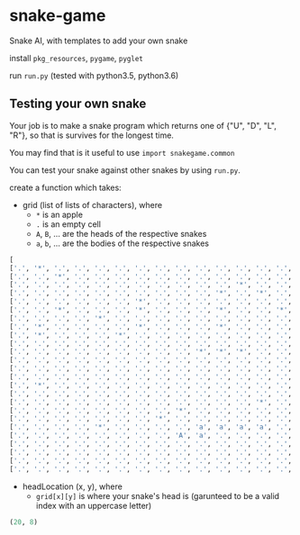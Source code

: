 # snake-game
Snake AI, with templates to add your own snake

install `pkg_resources`, `pygame`, `pyglet`

run `run.py` (tested with python3.5, python3.6)

## Testing your own snake
Your job is to make a snake program which returns one of {"U", "D", "L", "R"}, so that is survives for the longest time.

You may find that is it useful to use `import snakegame.common`

You can test your snake against other snakes by using `run.py`. 

create a function which takes:
 - grid (list of lists of characters), where 
   - `*` is an apple
   - `.` is an empty cell
   - `A`, `B`, ... are the heads of the respective snakes
   - `a`, `b`, ... are the bodies of the respective snakes
 ```python
[
['.', '*', '.', '.', '.', '.', '.', '.', '.', '.', '.', '.', '.', '.', '.', '.', '.', '.', '.', '.', '.', '.', '.', '.', '.'], 
['.', '.', '*', '.', '.', '.', '.', '.', '.', '.', '.', '.', '.', '.', '.', '.', '.', '.', '.', '.', '*', '.', '.', '.', '.'], 
['.', '.', '.', '.', '.', '.', '.', '.', '.', '.', '.', '*', '.', '.', '.', '.', '*', '.', '.', '.', '*', '.', '.', '.', '.'], 
['.', '.', '.', '.', '.', '.', '.', '.', '.', '.', '*', '.', '*', '.', '.', '.', '.', '.', '.', '.', '.', '.', '.', '.', '.'], 
['.', '.', '.', '.', '.', '.', '*', '.', '.', '.', '.', '.', '.', '.', '.', '.', '.', '.', '.', '.', '.', '.', '.', '.', '.'], 
['.', '.', '*', '.', '.', '.', '*', '.', '.', '.', '*', '.', '.', '*', '.', '.', '*', '.', '.', '.', '.', '.', '.', '.', '.'], 
['.', '.', '.', '.', '*', '.', '.', '.', '.', '.', '.', '.', '.', '.', '.', '*', '.', '.', '.', '.', '.', '.', '.', '.', '.'], 
['.', '*', '.', '.', '.', '.', '*', '.', '.', '.', '*', '.', '.', '.', '.', '.', '.', '.', '.', '.', '.', '.', '*', '.', '.'], 
['.', '*', '.', '.', '.', '*', '.', '.', '.', '.', '.', '.', '.', '.', '.', '.', '*', '*', 'B', '.', '.', '.', '*', '.', '.'], 
['.', '.', '.', '.', '.', '.', '.', '.', '.', '.', '.', '.', '.', '.', '.', '.', '.', '.', 'b', '.', '.', '.', '.', '.', '.'], 
['.', '.', '.', '.', '.', '.', '.', '.', '.', '*', '*', '*', '.', '.', '*', '.', '.', '*', '.', '.', '.', '.', '.', '.', '.'], 
['.', '.', '.', '.', '.', '.', '.', '.', '.', '.', '.', '.', '.', '.', '*', '.', '.', '.', '.', '.', '.', '.', '*', '.', '.'], 
['.', '.', '.', '.', '.', '.', '.', '.', '.', '.', '.', '.', '.', '.', '.', '.', '.', '.', '.', '.', '.', '.', '.', '*', '*'], 
['.', '.', '.', '.', '.', '.', '.', '.', '.', '.', '.', '.', '.', '.', '.', '.', '.', '*', '.', '.', '.', '.', '.', '.', '.'], 
['.', '*', '.', '.', '.', '.', '.', '.', '.', '.', '.', '.', '.', '.', '.', '*', '.', '.', '.', '.', '.', '.', '.', '.', '.'], 
['.', '.', '.', '.', '.', '.', '.', '.', '.', '.', '.', '.', '.', '.', '.', '.', '.', '.', '.', '.', '.', '.', '.', '.', '*'], 
['.', '.', '.', '.', '.', '.', '.', '.', '.', '.', '.', '.', '*', '.', '.', '*', '.', '.', '.', '.', '*', '.', '.', '.', '*'], 
['.', '.', '.', '.', '.', '.', '.', '.', '*', '.', '.', '.', '.', '.', '.', '.', '.', '*', '.', '.', '.', '.', '.', '*', '.'], 
['.', '.', '.', '.', '.', '.', '.', '*', '.', '.', '.', '.', '.', '.', '.', '.', '.', '.', '.', '.', '.', '.', '.', '.', '.'], 
['.', '.', '.', '.', '*', '.', '.', '.', '.', 'a', 'a', 'a', 'a', '.', '.', '.', '.', '.', '.', '.', '.', '.', '.', '.', '.'], 
['.', '.', '.', '.', '.', '.', '.', '.', 'A', 'a', '.', '.', '.', '.', '.', '.', '.', '.', '.', '.', '.', '.', '.', '.', '.'], 
['.', '.', '.', '.', '.', '.', '.', '.', '.', '.', '.', '.', '.', '.', '.', '.', '.', '.', '.', '.', '.', '.', '.', '.', '*'], 
['.', '.', '.', '.', '.', '.', '.', '.', '.', '.', '.', '.', '.', '.', '.', '.', '.', '.', '.', '.', '.', '.', '*', '.', '.'], 
['.', '.', '.', '.', '.', '.', '.', '.', '.', '.', '.', '.', '.', '.', '.', '.', '.', '.', '.', '.', '.', '.', '.', '.', '.'], 
['.', '.', '.', '.', '.', '.', '.', '.', '.', '.', '.', '.', '.', '.', '.', '.', '.', '.', '.', '.', '.', '.', '.', '.', '.']]
```
 - headLocation (x, y), where
   - `grid[x][y]` is where your snake's head is (garunteed to be a valid index with an uppercase letter)
```python
(20, 8)
```
 

